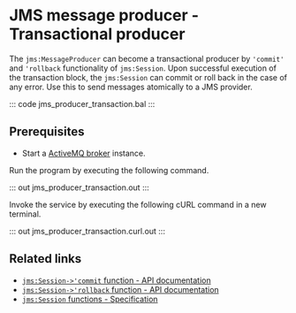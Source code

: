 # JMS message producer - Transactional producer

The `jms:MessageProducer` can become a transactional producer by `'commit'` and `'rollback` functionality of `jms:Session`. Upon successful execution of the transaction block, the `jms:Session` can commit or roll back in the case of any error. Use this to send messages atomically to a JMS provider.

::: code jms_producer_transaction.bal :::

## Prerequisites
- Start a [ActiveMQ broker](https://activemq.apache.org/getting-started) instance.

Run the program by executing the following command.

::: out jms_producer_transaction.out :::

Invoke the service by executing the following cURL command in a new terminal.

::: out jms_producer_transaction.curl.out :::

## Related links
- [`jms:Session->'commit` function - API documentation](https://lib.ballerina.io/ballerinax/java.jms/latest#Session-commit)
- [`jms:Session->'rollback` function - API documentation](https://lib.ballerina.io/ballerinax/java.jms/latest#Session-rollback)
- [`jms:Session` functions - Specification](https://github.com/ballerina-platform/module-ballerinax-java.jms/blob/master/docs/spec/spec.md#32-functions)
